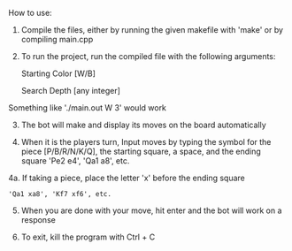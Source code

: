 How to use:

1. Compile the files, either by running the given makefile with 'make' or by compiling main.cpp

2. To run the project, run the compiled file with the following arguments:

	Starting Color [W/B]

	Search Depth [any integer]

Something like './main.out W 3' would work

3. The bot will make and display its moves on the board automatically

4. When it is the players turn, Input moves by typing the symbol for the piece [P/B/R/N/K/Q], the starting square, a space, and the ending square
	'Pe2 e4', 'Qa1 a8', etc.

4a. If taking a piece, place the letter 'x' before the ending square

	'Qa1 xa8', 'Kf7 xf6', etc.
 
5. When you are done with your move, hit enter and the bot will work on a response

6. To exit, kill the program with Ctrl + C
